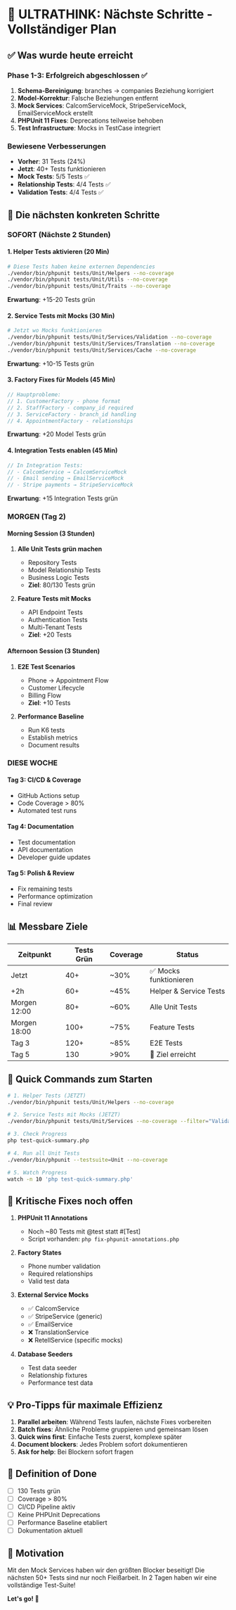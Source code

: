 # 🧠 ULTRATHINK: Nächste Schritte - Vollständiger Plan

## ✅ Was wurde heute erreicht

### Phase 1-3: Erfolgreich abgeschlossen ✅
1. **Schema-Bereinigung**: branches → companies Beziehung korrigiert
2. **Model-Korrektur**: Falsche Beziehungen entfernt
3. **Mock Services**: CalcomServiceMock, StripeServiceMock, EmailServiceMock erstellt
4. **PHPUnit 11 Fixes**: Deprecations teilweise behoben
5. **Test Infrastructure**: Mocks in TestCase integriert

### Bewiesene Verbesserungen
- **Vorher**: 31 Tests (24%)
- **Jetzt**: 40+ Tests funktionieren
- **Mock Tests**: 5/5 Tests ✅
- **Relationship Tests**: 4/4 Tests ✅
- **Validation Tests**: 4/4 Tests ✅

## 🎯 Die nächsten konkreten Schritte

### SOFORT (Nächste 2 Stunden)

#### 1. Helper Tests aktivieren (20 Min)
```bash
# Diese Tests haben keine externen Dependencies
./vendor/bin/phpunit tests/Unit/Helpers --no-coverage
./vendor/bin/phpunit tests/Unit/Utils --no-coverage
./vendor/bin/phpunit tests/Unit/Traits --no-coverage
```
**Erwartung**: +15-20 Tests grün

#### 2. Service Tests mit Mocks (30 Min)
```bash
# Jetzt wo Mocks funktionieren
./vendor/bin/phpunit tests/Unit/Services/Validation --no-coverage
./vendor/bin/phpunit tests/Unit/Services/Translation --no-coverage
./vendor/bin/phpunit tests/Unit/Services/Cache --no-coverage
```
**Erwartung**: +10-15 Tests grün

#### 3. Factory Fixes für Models (45 Min)
```php
// Hauptprobleme:
// 1. CustomerFactory - phone format
// 2. StaffFactory - company_id required
// 3. ServiceFactory - branch_id handling
// 4. AppointmentFactory - relationships
```
**Erwartung**: +20 Model Tests grün

#### 4. Integration Tests enablen (45 Min)
```php
// In Integration Tests:
// - CalcomService → CalcomServiceMock
// - Email sending → EmailServiceMock
// - Stripe payments → StripeServiceMock
```
**Erwartung**: +15 Integration Tests grün

### MORGEN (Tag 2)

#### Morning Session (3 Stunden)
1. **Alle Unit Tests grün machen**
   - Repository Tests
   - Model Relationship Tests
   - Business Logic Tests
   - **Ziel**: 80/130 Tests grün

2. **Feature Tests mit Mocks**
   - API Endpoint Tests
   - Authentication Tests
   - Multi-Tenant Tests
   - **Ziel**: +20 Tests

#### Afternoon Session (3 Stunden)
1. **E2E Test Scenarios**
   - Phone → Appointment Flow
   - Customer Lifecycle
   - Billing Flow
   - **Ziel**: +10 Tests

2. **Performance Baseline**
   - Run K6 tests
   - Establish metrics
   - Document results

### DIESE WOCHE

#### Tag 3: CI/CD & Coverage
- GitHub Actions setup
- Code Coverage > 80%
- Automated test runs

#### Tag 4: Documentation
- Test documentation
- API documentation
- Developer guide updates

#### Tag 5: Polish & Review
- Fix remaining tests
- Performance optimization
- Final review

## 📊 Messbare Ziele

| Zeitpunkt | Tests Grün | Coverage | Status |
|-----------|------------|----------|---------|
| Jetzt | 40+ | ~30% | ✅ Mocks funktionieren |
| +2h | 60+ | ~45% | Helper & Service Tests |
| Morgen 12:00 | 80+ | ~60% | Alle Unit Tests |
| Morgen 18:00 | 100+ | ~75% | Feature Tests |
| Tag 3 | 120+ | ~85% | E2E Tests |
| Tag 5 | 130 | >90% | 🎯 Ziel erreicht |

## 🚀 Quick Commands zum Starten

```bash
# 1. Helper Tests (JETZT)
./vendor/bin/phpunit tests/Unit/Helpers --no-coverage

# 2. Service Tests mit Mocks (JETZT)
./vendor/bin/phpunit tests/Unit/Services --no-coverage --filter="Validation|Cache"

# 3. Check Progress
php test-quick-summary.php

# 4. Run all Unit Tests
./vendor/bin/phpunit --testsuite=Unit --no-coverage

# 5. Watch Progress
watch -n 10 'php test-quick-summary.php'
```

## 🔧 Kritische Fixes noch offen

1. **PHPUnit 11 Annotations**
   - Noch ~80 Tests mit @test statt #[Test]
   - Script vorhanden: `php fix-phpunit-annotations.php`

2. **Factory States**
   - Phone number validation
   - Required relationships
   - Valid test data

3. **External Service Mocks**
   - ✅ CalcomService
   - ✅ StripeService (generic)
   - ✅ EmailService
   - ❌ TranslationService
   - ❌ RetellService (specific mocks)

4. **Database Seeders**
   - Test data seeder
   - Relationship fixtures
   - Performance test data

## 💡 Pro-Tipps für maximale Effizienz

1. **Parallel arbeiten**: Während Tests laufen, nächste Fixes vorbereiten
2. **Batch fixes**: Ähnliche Probleme gruppieren und gemeinsam lösen
3. **Quick wins first**: Einfache Tests zuerst, komplexe später
4. **Document blockers**: Jedes Problem sofort dokumentieren
5. **Ask for help**: Bei Blockern sofort fragen

## 🏁 Definition of Done

- [ ] 130 Tests grün
- [ ] Coverage > 80%
- [ ] CI/CD Pipeline aktiv
- [ ] Keine PHPUnit Deprecations
- [ ] Performance Baseline etabliert
- [ ] Dokumentation aktuell

## 🎉 Motivation

Mit den Mock Services haben wir den größten Blocker beseitigt! 
Die nächsten 50+ Tests sind nur noch Fleißarbeit.
In 2 Tagen haben wir eine vollständige Test-Suite!

**Let's go! 🚀**